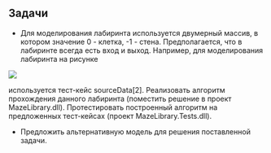 ## Задачи

- Для моделирования лабиринта используется двумерный массив, в котором значение 0 - клетка, -1 - стена. Предполагается, что в лабиринте всегда есть вход и выход. Например, для моделирования лабиринта на рисунке

![](https://github.com/AnzhelikaKravchuk/Training-Summer-Express-2018/blob/master/Day%2010/Maze.png)

используется тест-кейс sourceData[2]. Реализовать алгоритм прохождения данного лабиринта (поместить решение в проект MazeLibrary.dll). Протестировать построенный алгоритм на предложенных тест-кейсах (проект MazeLibrary.Tests.dll).

- Предложить альтернативную модель для решения поставленной задачи.
